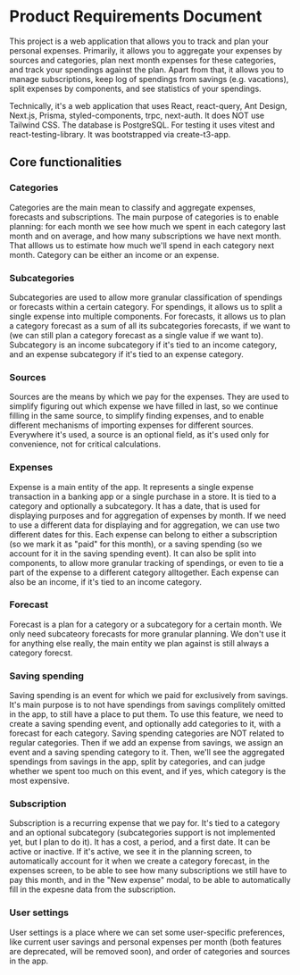 # Product Requirements Document

This project is a web application that allows you to track and plan your personal expenses. Primarily, it allows you to aggregate your expenses by sources and categories, plan next month expenses for these categories, and track your spendings against the plan. Apart from that, it allows you to manage subscriptions, keep log of spendings from savings (e.g. vacations), split expenses by components, and see statistics of your spendings.

Technically, it's a web application that uses React, react-query, Ant Design, Next.js, Prisma, styled-components, trpc, next-auth. It does NOT use Tailwind CSS. The database is PostgreSQL. For testing it uses vitest and react-testing-library. It was bootstrapped via create-t3-app.

## Core functionalities

### Categories

Categories are the main mean to classify and aggregate expenses, forecasts and subscriptions. The main purpose of categories is to enable planning: for each month we see how much we spent in each category last month and on average, and how many subscriptions we have next month. That alllows us to estimate how much we'll spend in each category next month. Category can be either an income or an expense.

### Subcategories

Subcategories are used to allow more granular classification of spendings or forecasts within a certain category. For spendings, it allows us to split a single expense into multiple components. For forecasts, it allows us to plan a category forecast as a sum of all its subcategories forecasts, if we want to (we can still plan a category forecast as a single value if we want to). Subcategory is an income subcategory if it's tied to an income category, and an expense subcategory if it's tied to an expense category.

### Sources

Sources are the means by which we pay for the expenses. They are used to simplify figuring out which expense we have filled in last, so we continue filling in the same source, to simplify finding expenses, and to enable different mechanisms of importing expenses for different sources. Everywhere it's used, a source is an optional field, as it's used only for convenience, not for critical calculations.

### Expenses

Expense is a main entity of the app. It represents a single expense transaction in a banking app or a single purchase in a store. It is tied to a category and optionally a subcategory. It has a date, that is used for displaying purposes and for aggregation of expenses by month. If we need to use a different data for displaying and for aggregation, we can use two different dates for this. Each expense can belong to either a subscription (so we mark it as "paid" for this month), or a saving spending (so we account for it in the saving spending event). It can also be split into components, to allow more granular tracking of spendings, or even to tie a part of the expense to a different category alltogether. Each expense can also be an income, if it's tied to an income category.

### Forecast

Forecast is a plan for a category or a subcategory for a certain month. We only need subcateory forecasts for more granular planning. We don't use it for anything else really, the main entity we plan against is still always a category forecst.

### Saving spending

Saving spending is an event for which we paid for exclusively from savings. It's main purpose is to not have spendings from savings complitely omitted in the app, to still have a place to put them. To use this feature, we need to create a saving spending event, and optionally add categories to it, with a forecast for each category. Saving spending categories are NOT related to regular categories. Then if we add an expense from savings, we assign an event and a saving spending category to it. Then, we'll see the aggregated spendings from savings in the app, split by categories, and can judge whether we spent too much on this event, and if yes, which category is the most expensive.

### Subscription

Subscription is a recurring expense that we pay for. It's tied to a category and an optional subcategory (subcategories support is not implemented yet, but I plan to do it). It has a cost, a period, and a first date. It can be active or inactive. If it's active, we see it in the planning screen, to automatically account for it when we create a category forecast, in the expenses screen, to be able to see how many subscriptions we still have to pay this month, and in the "New expense" modal, to be able to automatically fill in the expesne data from the subscription.

### User settings

User settings is a place where we can set some user-specific preferences, like current user savings and personal expenses per month (both features are deprecated, will be removed soon), and order of categories and sources in the app.
